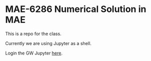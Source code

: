# MAE-6286 Numerical Solution in MAE

This is a repo for the class.

Currently we are using Jupyter as a shell.

Login the GW Jupyter [here](http://go.gwu.edu/jupyter).


